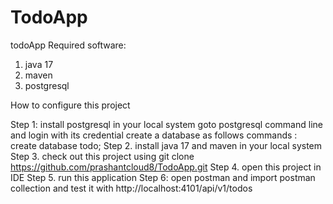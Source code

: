 # TodoApp
todoApp
Required software:
1. java 17
2. maven
3. postgresql

How to configure this project

Step 1:  install postgresql in your local system
         goto postgresql command line and login with its credential
         create a database as follows
         commands : create database todo;
Step 2.  install java 17 and maven in your local system
Step 3.  check out this project using git clone https://github.com/prashantcloud8/TodoApp.git
Step 4.  open this project in IDE
Step 5.  run this application
Step 6:  open postman and import postman collection 
         and test it with http://localhost:4101/api/v1/todos
